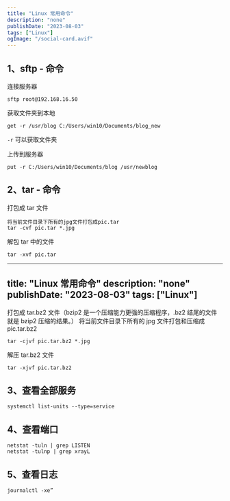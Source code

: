 ```yaml
---
title: "Linux 常用命令"
description: "none"
publishDate: "2023-08-03"
tags: ["Linux"]
ogImage: "/social-card.avif"
---
```


<!-- more --> 

## 1、sftp - 命令

连接服务器

```
sftp root@192.168.16.50
```

获取文件夹到本地

```
get -r /usr/blog C:/Users/win10/Documents/blog_new
```

`-r` 可以获取文件夹

上传到服务器

```
put -r C:/Users/win10/Documents/blog /usr/newblog
```

## 2、tar - 命令

打包成 tar 文件

```
将当前文件目录下所有的jpg文件打包成pic.tar
tar -cvf pic.tar *.jpg
```

解包 tar 中的文件

```
tar -xvf pic.tar
```

---
title: "Linux 常用命令"
description: "none"
publishDate: "2023-08-03"
tags: ["Linux"]
----

打包成 tar.bz2 文件（bzip2 是一个压缩能力更强的压缩程序，.bz2 结尾的文件就是 bzip2 压缩的结果。）
将当前文件目录下所有的 jpg 文件打包和压缩成 pic.tar.bz2

```
tar -cjvf pic.tar.bz2 *.jpg
```

解压 tar.bz2 文件

```
tar -xjvf pic.tar.bz2
```

## 3、查看全部服务

```
systemctl list-units --type=service
```

## 4、查看端口

```
netstat -tuln | grep LISTEN
netstat -tulnp | grep xrayL
```

## 5、查看日志

```
journalctl -xe”
```

